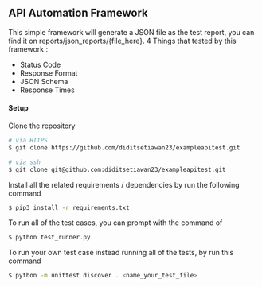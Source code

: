 ## API Automation Framework
This simple framework will generate a JSON file as the test report, you can find it on reports/json_reports/{file_here}.
4 Things that tested by this framework :
- Status Code
- Response Format
- JSON Schema
- Response Times

#### Setup
Clone the repository

```sh
# via HTTPS
$ git clone https://github.com/diditsetiawan23/exampleapitest.git

# via ssh
$ git clone git@github.com:diditsetiawan23/exampleapitest.git
```

Install all the related requirements / dependencies by run the following command

```sh
$ pip3 install -r requirements.txt
```

To run all of the test cases, you can prompt with the command of

```sh
$ python test_runner.py
```

To run your own test case instead running all of the tests, by run this command

```sh
$ python -m unittest discover . <name_your_test_file>
```